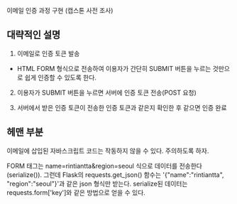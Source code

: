 이메일 인증 과정 구현 (캡스톤 사전 조사)

## 대략적인 설명

1. 이메일로 인증 토큰 발송
 
 - HTML FORM 형식으로 전송하여 이용자가 간단히 SUBMIT 버튼을 누르는 것만으로 쉽게 인증할 수 있도록 한다.

2. 이용자가 SUBMIT 버튼을 누르면 서버에 인증 토큰 전송(POST 요청)

3. 서버에서 받은 인증 토큰이 전송한 인증 토큰과 같은지 확인한 후 같으면 인증 완료

## 헤맨 부분

이메일에 삽입된 자바스크립트 코드는 작동하지 않을 수 있다. 주의하도록 하자.

FORM 태그는 name=rintiantta&region=seoul 식으로 데이터를 전송한다(serialize()). 그런데 Flask의 requests.get_json() 함수는 '{"name":"rintiantta", "region":"seoul"}'과 같은 json 형식만 받는다. serialize된 데이터는 requests.form['key']와 같은 방법으로 얻을 수 있다.
